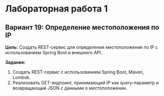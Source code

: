 # Лабораторная работа 1 
## Вариант 19: Определение местоположения по IP

**Цель:** Создать REST-сервис для определения местоположения по IP с использованием Spring Boot и внешнего API.

**Задание:**

1. Создать REST-сервис с использованием Spring Boot, Maven, Lombok.
2. Реализовать GET-эндпоинт, принимающий IP как query-параметр и возвращающий JSON с данными о местоположении.

